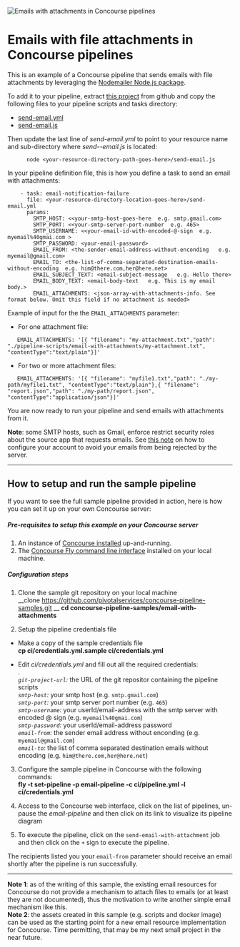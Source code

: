 ![Emails with attachments in Concourse pipelines](https://raw.githubusercontent.com/pivotalservices/concourse-pipeline-samples/master/common/images/email_with_attachment.png)

# Emails with file attachments in Concourse pipelines
This is an example of a Concourse pipeline that sends emails with file attachments by leveraging the [Nodemailer Node.js package](https://nodemailer.com/).  

To add it to your pipeline, extract [this project](https://github.com/pivotalservices/concourse-pipeline-samples/tree/master/email-with-attachments) from github and copy the following files to your pipeline scripts and tasks directory:
- [send-email.yml](https://github.com/pivotalservices/concourse-pipeline-samples/blob/master/email-with-attachments/ci/tasks/send-email.yml)
- [send-email.js](https://github.com/pivotalservices/concourse-pipeline-samples/blob/master/email-with-attachments/ci/scripts/send-email.js)

Then update the last line of *send-email.yml* to point to your resource name and sub-directory where *send--email.js* is located:  
```
      node <your-resource-directory-path-goes-here>/send-email.js     
```  

In your pipeline definition file, this is how you define a task to send an email with attachments:
```
    - task: email-notification-failure
      file: <your-resource-directory-location-goes-here>/send-email.yml
      params:
        SMTP_HOST: <<your-smtp-host-goes-here  e.g. smtp.gmail.com>
        SMTP_PORT: <<your-smtp-server-port-number  e.g. 465>
        SMTP_USERNAME: <<your-email-id-with-encoded-@-sign  e.g. myemail%40gmai.com >
        SMTP_PASSWORD: <your-email-password>
        EMAIL_FROM: <the-sender-email-address-without-enconding   e.g. myemail@gmail.com>
        EMAIL_TO: <the-list-of-comma-separated-destination-emails-without-encoding  e.g. him@there.com,her@here.net>
        EMAIL_SUBJECT_TEXT: <email-subject-message   e.g. Hello there>
        EMAIL_BODY_TEXT: <email-body-text   e.g. This is my email body.>
        EMAIL_ATTACHMENTS: <json-array-with-attachments-info. See format below. Omit this field if no attachment is needed>
```
Example of input for the the ```EMAIL_ATTACHMENTS``` parameter:  
- For one attachment file:
```
   EMAIL_ATTACHMENTS: '[{ "filename": "my-attachment.txt","path": "./pipeline-scripts/email-with-attachments/my-attachment.txt", "contentType":"text/plain"}]'
```
- For two or more attachment files:
```
   EMAIL_ATTACHMENTS: '[{ "filename": "myfile1.txt","path": "./my-path/myfile1.txt", "contentType":"text/plain"},{ "filename": "report.json","path": "./my-path/report.json", "contentType":"application/json"}]'
```


You are now ready to run your pipeline and send emails with attachments from it.


**Note**: some SMTP hosts, such as Gmail, enforce restrict security roles about the source app that requests emails. See [this note](https://nodemailer.com/using-gmail/) on how to configure your account to avoid your emails from being rejected by the server.  

---
## How to setup and run the sample pipeline
If you want to see the full sample pipeline provided in action, here is how you can set it up on your own Concourse server:

##### Pre-requisites to setup this example on your Concourse server

1. An instance of [Concourse installed](http://concourse.ci/installing.html) up-and-running.  
1. The [Concourse Fly command line interface](http://concourse.ci/fly-cli.html) installed on your local machine.

##### Configuration steps
1. Clone the sample git repository on your local machine  
     __clone https://github.com/pivotalservices/concourse-pipeline-samples.git __
     __cd concourse-pipeline-samples/email-with-attachments__  
     
1. Setup the pipeline credentials file
  * Make a copy of the sample credentials file  
  __cp ci/credentials.yml.sample ci/credentials.yml__  

  * Edit _ci/credentials.yml_ and fill out all the required credentials:  
  .  
_```git-project-url```:_ the URL of the git repositor containing the pipeline scripts  
_```smtp-host```:_ your smtp host  (e.g. ```smtp.gmail.com```)  
_```smtp-port```:_ your smtp server port number  (e.g. ```465```)   
_```smtp-username```:_ your userId/email-address with the smtp server with encoded @ sign  (e.g. ```myemail%40gmai.com```)   
_```smtp-password```:_ your userId/email-address password  
_```email-from```:_ the sender email address without enconding   (e.g. ```myemail@gmail.com```)  
_```email-to```:_ the list of comma separated destination emails without encoding  (e.g. ```him@there.com,her@here.net```)   

3. Configure the sample pipeline in Concourse with the following commands:  
   __fly -t <your-concourse-alias> set-pipeline -p email-pipeline -c ci/pipeline.yml -l ci/credentials.yml__  

4. Access to the Concourse web interface, click on the list of pipelines, un-pause the _email-pipeline_ and then click on its link to visualize its pipeline diagram
5. To execute the pipeline, click on the ```send-email-with-attachment``` job and then click on the ```+``` sign to execute the pipeline.

The recipients listed you your ```email-from``` parameter should receive an email shortly after the pipeline is run successfully.

--------------
**Note 1**: as of the writing of this sample, the existing email resources for Concourse do not provide a mechanism to attach files to emails (or at least they are not documented), thus the motivation to write another simple email mechanism like this.  
**Note 2**: the assets created in this sample (e.g. scripts and docker image) can be used as the starting point for a new email resource implementation for Concourse. Time permitting, that may be my next small project in the near future.
